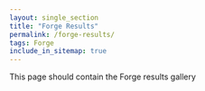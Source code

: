```yaml
---
layout: single_section
title: "Forge Results"
permalink: /forge-results/
tags: Forge
include_in_sitemap: true
---
```


This page should contain the Forge results gallery
